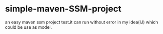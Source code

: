 # simple-maven-SSM-project
an easy maven ssm project test.it can run without error in my idea(IJ) which could be use as model.
